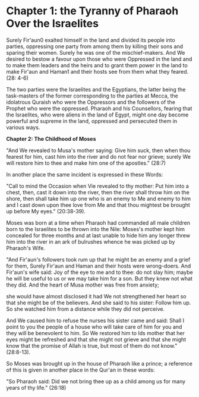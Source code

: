 Chapter 1: the Tyranny of Pharaoh Over the Israelites
=====================================================

Surely Fir'aun0 exalted himself in the land and divided its people into
parties, oppressing one party from among them by killing their sons and
sparing their women. Surely he was one of the mischief-makers. And We
desired to bestow a favour upon those who were Oppressed in the land and
to make them leaders and the heirs and to grant them power in the land
to make Fir'aun and Haman1 and their hosts see from them what they
feared. (28: 4-6)

The two parties were the Israelites and the Egyptians, the latter being
the task-masters of the former corresponding to the parties at Mecca,
the idolatrous Quraish who were the Oppressors and the followers of the
Prophet who were the oppressed. Pharaoh and his Counsellors, fearing
that the Israelites, who were aliens in the land of Egypt, might one day
become powerful and supreme in the land, oppressed and persecuted them
in various ways.


**Chapter 2: The Childhood of Moses**

"And We revealed to Musa's mother saying: Give him suck, then when thou
fearest for him, cast him into the river and do not fear nor grieve;
surely We will restore him to thee and make him one of the apostles."
(28:7)

In another place the same incident is expressed in these Words:

"Call to mind the Occasion when Vie revealed to thy mother: Put him
into a chest, then, cast it down into the river, then the river shall
throw him on the shore, then shall take him up one who is an enemy to Me
and enemy to him and I cast down upon thee love from Me and that thou
mightest be brought up before My eyes." (20:38-39).

Moses was born at a time when Pharaoh had commanded all male children
born to the Israelites to be thrown into the Nile: Moses's mother kept
him concealed for three months and at last unable to hide him any longer
threw him into the river in an ark of bulrushes whence he was picked up
by Pharaoh's Wife.

"And Fir'aun's followers took rum up that he might be an enemy and a
grief for them, Surely Fir'aun and Haman and their hosts were
wrong-doers. And Fir'aun's wife said: Joy of the eye to me and to thee:
do not slay him; maybe he will be useful to us or we may take him for a
son. But they knew not what they did. And the heart of Musa mother was
free from anxiety;

she would have almost disclosed it had We not strengthened her heart so
that she might be of the believers. And she said to his sister: Follow
him up. So she watched him from a distance while they did not
perceive.

And We caused him to refuse the nurses his sister came and said: Shall
I point to you the people of a house who will take care of him for you
and they will be benevolent to him. So We restored him to Ids mother
that her eyes might be refreshed and that she might not grieve and that
she might know that the promise of Allah is true, but most of them do
not know." (28:8-13).

So Moses was brought up in the house of Pharaoh like a prince; a
reference of this is given in another place in the Qur'an in these
words:

"So Pharaoh said: Did we not bring thee up as a child among us for many
years of thy life." (26:18)


